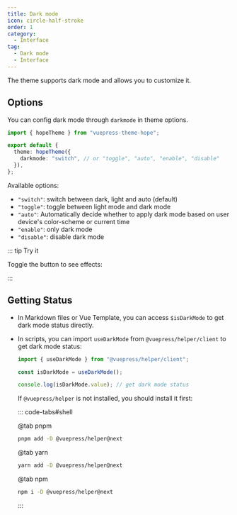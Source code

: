 ```yaml
---
title: Dark mode
icon: circle-half-stroke
order: 1
category:
  - Interface
tag:
  - Dark mode
  - Interface
---
```


The theme supports dark mode and allows you to customize it.

<!-- more -->

## Options

You can config dark mode through `darkmode` in theme options.

```ts twoslash {5} title=".vuepress/config.ts"
import { hopeTheme } from "vuepress-theme-hope";

export default {
  theme: hopeTheme({
    darkmode: "switch", // or "toggle", "auto", "enable", "disable"
  }),
};
```

Available options:

- `"switch"`: switch between dark, light and auto (default)
- `"toggle"`: toggle between light mode and dark mode
- `"auto"`: Automatically decide whether to apply dark mode based on user device's color-scheme or current time
- `"enable"`: only dark mode
- `"disable"`: disable dark mode

::: tip Try it

Toggle the button to see effects: <ColorModeSwitch />

:::

## Getting Status

- In Markdown files or Vue Template, you can access `$isDarkMode` to get dark mode status directly.

- In scripts, you can import `useDarkMode` from `@vuepress/helper/client` to get dark mode status:

  ```ts twoslash
  import { useDarkMode } from "@vuepress/helper/client";

  const isDarkMode = useDarkMode();

  console.log(isDarkMode.value); // get dark mode status
  ```

  If `@vuepress/helper` is not installed, you should install it first:

  ::: code-tabs#shell

  @tab pnpm

  ```bash
  pnpm add -D @vuepress/helper@next
  ```

  @tab yarn

  ```bash
  yarn add -D @vuepress/helper@next
  ```

  @tab npm

  ```bash
  npm i -D @vuepress/helper@next
  ```

  :::

<script setup lang="ts">
import ColorModeSwitch from "@theme-hope/modules/outlook/components/ColorModeSwitch"
</script>
